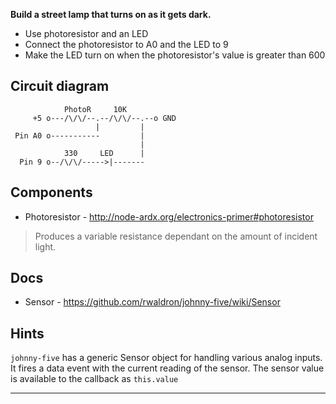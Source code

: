 __Build a street lamp that turns on as it gets dark.__

* Use photoresistor and an LED
* Connect the photoresistor to A0 and the LED to 9
* Make the LED turn on when the photoresistor's value is greater than 600

## Circuit diagram

```
            PhotoR     10K
     +5 o---/\/\/--.--/\/\/--.--o GND
                   |         |
 Pin A0 o-----------         |
                             |
            330     LED      |
  Pin 9 o--/\/\/----->|-------
```

## Components

- Photoresistor - http://node-ardx.org/electronics-primer#photoresistor

> Produces a variable resistance dependant on the amount of incident light.

## Docs

- Sensor - https://github.com/rwaldron/johnny-five/wiki/Sensor

## Hints

`johnny-five` has a generic Sensor object for handling various analog inputs.
It fires a data event with the current reading of the sensor.
The sensor value is available to the callback as `this.value`

---
